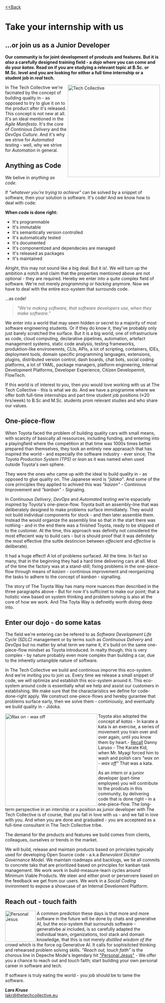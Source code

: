[<<Back](../README.md)

# Take your internship with us
## ...or join us as a Junior Developer

**Our community is for joint development of prodcuts and features. But it is _also_ a carefully designed training field - a _dojo_ where you can come and do your _katas_. 
Read on if you are studying a relevant topic at B.Sc. or M.Sc. level and you are looking for either a full time internship or a student job in _real_ tech.**

<img width="300" align="right" alt="Tech Collective" src="https://github.com/thetechcollective/.github/assets/155492/8a3c62bb-c5ce-40b9-8fb3-88b29258b270">

In The Tech Collective we're facinated by the concept of building quality in - as opposed to try to glue it on to the product after it's released. This concept is not new at all. It's an ideal mentioned in the _Agile Manifesto_. It's the core of _Continious Delivery_ and the _DevOps Culture_. And it's why we strive for _Automated testing_ - well, why we strive for _Automation_ in general. 

<break clear="left"/> 

## Anything as Code
We belive in _anything as code._  

If _"whatever you're trying to achieve"_ can be solved by a snippet of software, then your solution is software. It's code! And we know how to deal with code:

**When code is done right:**
- It's programmable
- It's immutable
- It's semantically version controlled
- It's automatically tested
- It's documented
- It's componentized and dependecies are managed
- It's released as packages
- It's maintained

Alright, this may not sound like a big deal. But it is!. We will turn up the ambition a notch and claim that the properties mentioned above are not optional - they are required. Hereby we enter into a quite complex field of software. We're not merely _programming_ or _hacking_ anymore. Now we have to deal with the entire eco-system that surrounds code. 

...as code!

> _"We're making software, that software developers use, when they make software."_

We enter into a world that may seem hidden or secret to a majority of most software engineering students. Or if they do know it, they've probably only just barely scratched the surface. But it is a big world, one of infrastructure as code, cloud computing, declarative pipelines, automation, artefact management systems, static code analysis, testing frameworks, produktion-like environemnts, CLIs, APIs, a lot of scripting, containers, IDEs, deployment tools, domain specific programming languages, extensions, plugins, distributed version control, dash boards, chat bots, social coding platforms, a lot of YAML, package managers, platform engineering, Internal Development Platforms, Developer Experience, Citizen Developemnt, FlowTech. 

If this world is of interest to you, then you would love working with us at The Tech Collective - this is what we do. And we have a programme where we offer both full-time internships and part time student job positions (≈20 hrs/week) to B.Sc and M.Sc. students prom relevant studies and who share our values.

## One-piece-flow
When Toyota faced the problem of building quality cars with small means, with scarcity of basically all ressources, including funding, and entering into a playingfield where the competition at that time was 1000s times better prepared than themselves, they took an entirely new appraoach that has inspired the world - and especially the software industry - ever since; The _Toyota Production System (TPS)_ or _lean_ as it was named when used outside Toyota's own sphere. 

They were the ones who came up with the ideal to build quality in - as opposed to glue quality on. The Japanese word is _"jidoka"_.  And some of the core principles they applied to achived this was _"kaizen"_ - Continious Improvement and _"kanban"_ -  Signaling.

In _Continuous Delivery_, _DevOps_ and _Automated testing_ we're espacially inspired by Toyota's one-piece-flow. Toyota built an assembly-line that was deliberately designed to make problems surface immidiately. They would not build individual components for stock - and then later assemble them. Instead the would organize the assembly line so that in the start there was nothing - and in the end there was a finished Toyota, ready to be shipped of to the customer. At the time, this approach was definitly not considered the most effecient way to build cars - but is should proof that it was definitely the most effective (the suttle destincion between _effecient_ and  _effective_ is deliberate).

It had a huge effect! A lot of problems surfaced. All the time. In fact so many, that in the beginning they had a hard time delivering cars at all. Most of the time the factory was at a stand-still; fixing problems in the one-piece-flow through means of _kaizen_ - continious improvement and reorganizing the tasks to adhere to the concept of _kanban_ - signalling.

The story of The Toyota Way has many more nuances than described in the three paragraphs above - But for now it's sufficinet to make our point; that a holistic view based on system thinking and problem solving is also at the core of how we work. And The Toyta Way is defineitly worth diving deep into.  

## Enter our dojo - do some katas

The field we're entering can be refered to as _Software Development Life Cycle (SDLC)_ management or by terms such as _Continuous Delivery_ and _DevOps_ but no matter by what term we name it, it's build on the same one-piece-flow mindset as Toyota introduced. In realty though; this is very complex - by nature probably even more complex than building a car, due to the inheretly untangible nature of software.

In The Tech Collective we build and continious imporve this eco-system. And we're inviting you to join us. Every time we release a small snippet of code, we will optimize and establish this eco-system around it. This eco-system around code is essentially what we help and assist our customers in establishing. We make sure that the charactaristics we define for code-done-right apply. We construct one-piece-flows and hereby gurantee that problems surface early, then we solve them - continiously, and eventually we build quality in - Jidoka.

<img width="300" align="left" alt="Wax on - wax off" src="https://github.com/thetechcollective/.github/assets/155492/a170db5c-c4d7-4767-a570-0055a1c62ef2"> Toyota also adopted the concept af _katas_ - In karate a kata is an exercise, a series of movement you train over and over again, until you know them by heart.- [Recall](https://www.youtube.com/watch?v=-P11Bcpyw4g)  Danny Laruso - The Karate Kid, when Mr. Myagi forced him to wash and polish cars _"wax on - wax off"_ That was a kata.

As an intern or a junior developer (part-time employee) you will contribute to the prodcuts in this community, by delivering code that is done right - in a one-piece-flow. The long-term perspective in an intership or a position as junior developer with The Tech Collective is of course, that you fall in love with us - and we fall in love with you. And when you are done and graduated - you are accepteed as a full-time consultant in The Tech Collective tribe.

The demand for the products and features we build comes from clients, colleagues, ourselves or trends in the market. 

We will build, release and maintain products based on principles typically used for developing Open Source code - a.k.a _Benevolent Dictator Governance Model_. We maintain roadmaps and backlogs, we tie all commits to concrete taks that are prioritized based on principles for kanban task management. We work work in build-measure-learn cycles around Minimum Viable Products. We steer and either pivot or perservere based on the feedback we get from our users. We work in a _Social Coding_ invironment to expose a  showcase of an Internal Develoment Platform.

## Reach out - touch faith

<img width="100" alt="Personal Jesus" align="left" src="https://github.com/thetechcollective/.github/assets/155492/4386bf30-0638-4e23-9d70-3ba907e3bd7c">

A common prediction these days is that more and more software in the future will be done by chats and generative AI, but the eco-system that surrounds software - generativbe ai included, is so carefully adapted the individual team, organizations, tool stack and domain knowledge, that this is not merely _distilled wisdom of the crowd_  which is the force og Generative AI. It calls for sophisitcted thinking and rehearsed problem solving skills.  _"Reach out, touch faith"_ is the chorous line in Depeche Mode's legendary hit ["Personal Jesus"](https://www.youtube.com/watch?v=u1xrNaTO1bI) - We offer you a chance to reach out and touch faith; start building your own personal career in software and tech. 

If software is truly eating the world - you job should be to tame the software.

**_Lars Kruse<br/>_**
[lakr@thetechcollective.eu](mailto:lakr@thetechcollective.eu)
